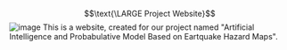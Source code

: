 $$\text{\LARGE Project Website}$$
![image](https://github.com/diotimaiscoding/star_template/assets/74460793/201de3b3-49e2-42a1-86fe-d4726c7300b3)
This is a website, created for our project named "Artificial Intelligence and Probabulative Model Based on Eartquake Hazard Maps".
